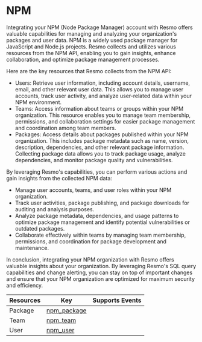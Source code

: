 NPM
===
Integrating your NPM (Node Package Manager) account with Resmo offers valuable capabilities for managing and analyzing your organization's packages and user data. NPM is a widely used package manager for JavaScript and Node.js projects. Resmo collects and utilizes various resources from the NPM API, enabling you to gain insights, enhance collaboration, and optimize package management processes.

Here are the key resources that Resmo collects from the NPM API:

* Users: Retrieve user information, including account details, username, email, and other relevant user data. This allows you to manage user accounts, track user activity, and analyze user-related data within your NPM environment.
* Teams: Access information about teams or groups within your NPM organization. This resource enables you to manage team membership, permissions, and collaboration settings for easier package management and coordination among team members.
* Packages: Access details about packages published within your NPM organization. This includes package metadata such as name, version, description, dependencies, and other relevant package information. Collecting package data allows you to track package usage, analyze dependencies, and monitor package quality and vulnerabilities.

By leveraging Resmo's capabilities, you can perform various actions and gain insights from the collected NPM data:

* Manage user accounts, teams, and user roles within your NPM organization.
* Track user activities, package publishing, and package downloads for auditing and analysis purposes.
* Analyze package metadata, dependencies, and usage patterns to optimize package management and identify potential vulnerabilities or outdated packages.
* Collaborate effectively within teams by managing team membership, permissions, and coordination for package development and maintenance.

In conclusion, integrating your NPM organization with Resmo offers valuable insights about your organization. By leveraging Resmo's SQL query capabilities and change alerting, you can stay on top of important changes and ensure that your NPM organization are optimized for maximum security and efficiency.

| **Resources** | **Key**                         | **Supports Events** |
| ------------- | ------------------------------- | ------------------- |
| Package       | [npm\_package](npm\_package.md) |                     |
| Team          | [npm\_team](npm\_team.md)       |                     |
| User          | [npm\_user](npm\_user.md)       |                     |
